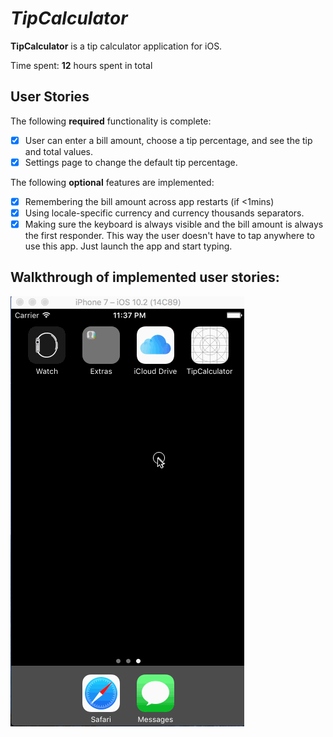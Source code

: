 # *TipCalculator*

**TipCalculator** is a tip calculator application for iOS.

Time spent: **12** hours spent in total

## User Stories

The following **required** functionality is complete:

* [x] User can enter a bill amount, choose a tip percentage, and see the tip and total values.
* [x] Settings page to change the default tip percentage.

The following **optional** features are implemented:
* [x] Remembering the bill amount across app restarts (if <1mins)
* [x] Using locale-specific currency and currency thousands separators.
* [x] Making sure the keyboard is always visible and the bill amount is always the first responder. This way the user doesn't have to tap anywhere to use this app. Just launch the app and start typing.

## Walkthrough of implemented user stories:

<img src='https://raw.githubusercontent.com/ajinkya4590/TipCalculator/master/gif/walkthrough.gif' title='App Walkthrough' width='' alt='App Walkthrough' />
